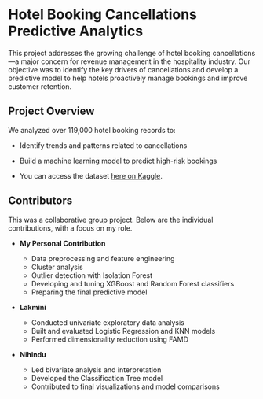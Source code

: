 # Hotel Booking Cancellations Predictive Analytics


This project addresses the growing challenge of hotel booking cancellations—a major concern for revenue management in the hospitality industry. Our objective was to identify the key drivers of cancellations and develop a predictive model to help hotels proactively manage bookings and improve customer retention.

## Project Overview

We analyzed over 119,000 hotel booking records to:
- Identify trends and patterns related to cancellations
- Build a machine learning model to predict high-risk bookings

- You can access the dataset [here on Kaggle](https://www.kaggle.com/datasets/thedevastator/hotel-bookings-analysis).

## Contributors

This was a collaborative group project. Below are the individual contributions, with a focus on my role.

- **My Personal Contribution**   
  - Data preprocessing and feature engineering  
  - Cluster analysis   
  - Outlier detection with Isolation Forest  
  - Developing and tuning XGBoost and Random Forest classifiers
  - Preparing the final predictive model 

- **Lakmini**  
  - Conducted univariate exploratory data analysis  
  - Built and evaluated Logistic Regression and KNN models  
  - Performed dimensionality reduction using FAMD  

- **Nihindu**  
  - Led bivariate analysis and interpretation  
  - Developed the Classification Tree model  
  - Contributed to final visualizations and model comparisons


